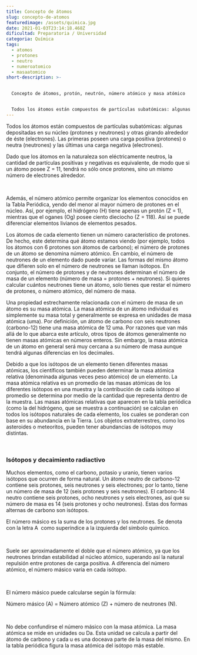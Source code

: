 ```yaml
---
title: Concepto de átomos
slug: concepto-de-atomos
featuredimage: /assets/quimica.jpg
date: 2021-01-03T23:14:18.468Z
dificultad: Preparatoria / Universidad
categoria: Química
tags:
  - atomos
  - protones
  - neutro
  - numeroatomico
  - masaatomico
short-description: >-
  

  Concepto de átomos, protón, neutrón, número atómico y masa atómico 


  Todos los átomos están compuestos de partículas subatómicas: algunas depositadas en su núcleo
---
```

Todos los átomos están compuestos de partículas subatómicas: algunas depositadas en su núcleo (protones y neutrones) y otras girando alrededor de éste (electrones). Las primeras poseen una carga positiva (protones) o neutra (neutrones) y las últimas una carga negativa (electrones).

Dado que los átomos en la naturaleza son eléctricamente neutros, la cantidad de partículas positivas y negativas es equivalente, de modo que si un átomo posee Z = 11, tendrá no sólo once protones, sino un mismo número de electrones alrededor.

</br>

Además, el número atómico permite organizar los elementos conocidos en la Tabla Periódica, yendo del menor al mayor número de protones en el núcleo. Así, por ejemplo, el hidrógeno (H) tiene apenas un protón (Z = 1), mientras que el oganes (Og) posee ciento dieciocho (Z = 118). Así se puede diferenciar elementos livianos de elementos pesados.

Los átomos de cada elemento tienen un número característico de protones. De hecho, este determina qué átomo estamos viendo (por ejemplo, todos los átomos con 6 protones son átomos de carbono); el número de protones de un átomo se denomina número atómico. En cambio, el número de neutrones de un elemento dado puede variar. Las formas del mismo átomo que difieren solo en el número de neutrones se llaman isótopos. En conjunto, el número de protones y de neutrones determinan el número de masa de un elemento (número de masa = protones + neutrones). Si quieres calcular cuántos neutrones tiene un átomo, solo tienes que restar el número de protones, o número atómico, del número de masa.

Una propiedad estrechamente relacionada con el número de masa de un átomo es su masa atómica. La masa atómica de un átomo individual es simplemente su masa total y generalmente se expresa en unidades de masa atómica (uma). Por definición, un átomo de carbono con seis neutrones (carbono-12) tiene una masa atómica de 12 uma. Por razones que van más allá de lo que abarca este artículo, otros tipos de átomos generalmente no tienen masas atómicas en números enteros. Sin embargo, la masa atómica de un átomo en general será muy cercana a su número de masa aunque tendrá algunas diferencias en los decimales.

Debido a que los isótopos de un elemento tienen diferentes masas atómicas, los científicos también pueden determinar la masa atómica relativa (denominada algunas veces peso atómico) de un elemento. La masa atómica relativa es un promedio de las masas atómicas de los diferentes isótopos en una muestra y la contribución de cada isótopo al promedio se determina por medio de la cantidad que representa dentro de la muestra. Las masas atómicas relativas que aparecen en la tabla periódica (como la del hidrógeno, que se muestra a continuación) se calculan en todos los isótopos naturales de cada elemento, los cuales se ponderan con base en su abundancia en la Tierra. Los objetos extraterrestres, como los asteroides o meteoritos, pueden tener abundancias de isótopos muy distintas.

</br>

### Isótopos y decaimiento radiactivo

Muchos elementos, como el carbono, potasio y uranio, tienen varios isótopos que ocurren de forma natural. Un átomo neutro de carbono-12 contiene seis protones, seis neutrones y seis electrones; por lo tanto, tiene un número de masa de 12 (seis protones y seis neutrones). El carbono-14 neutro contiene seis protones, ocho neutrones y seis electrones, así que su número de masa es 14 (seis protones y ocho neutrones). Estas dos formas alternas de carbono son isótopos.

El número másico es la suma de los protones y los neutrones. Se denota con la letra A  como superíndice a la izquierda del símbolo químico.

</br>

Suele ser aproximadamente el doble que el número atómico, ya que los neutrones brindan estabilidad al núcleo atómico, superando así la natural repulsión entre protones de carga positiva. A diferencia del número atómico, el número másico varía en cada isótopo.

</br>

El número másico puede calcularse según la fórmula:

Número másico (A) = Número atómico (Z) + número de neutrones (N).

</br>

No debe confundirse el número másico con la masa atómica. La masa atómica se mide en unidades ou Da. Esta unidad se calcula a partir del átomo de carbono y cada u es una doceava parte de la masa del mismo. En la tabla periódica figura la masa atómica del isótopo más estable.